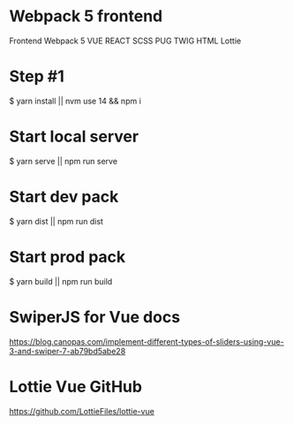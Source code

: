 # Webpack 5 frontend

Frontend Webpack 5 VUE REACT SCSS PUG TWIG HTML Lottie

# Step #1
$ yarn install || nvm use 14 && npm i

# Start local server
$ yarn serve || npm run serve

# Start dev pack
$ yarn dist || npm run dist

# Start prod pack
$ yarn build || npm run build

# SwiperJS for Vue docs
https://blog.canopas.com/implement-different-types-of-sliders-using-vue-3-and-swiper-7-ab79bd5abe28

# Lottie Vue GitHub
https://github.com/LottieFiles/lottie-vue
